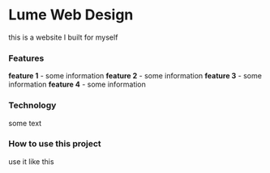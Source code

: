 # Lume Web Design 
this is a website I built for myself

### Features
**feature 1** - some information
**feature 2** - some information
**feature 3** - some information
**feature 4** - some information

### Technology
some text

### How to use this project
use it like this

